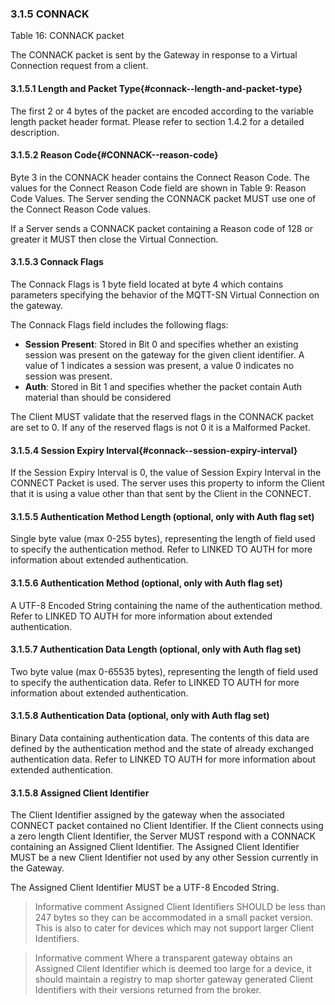 <!-- transformation-note: left upstream numbering of headings for verification -->
### 3.1.5 CONNACK

<!-- transformation-note: very complex table with many optionals falsifying the byte counts skipped for now,
      hopefully we can migrate to a different bitfield visualization. -->

Table 16: CONNACK packet
<!-- transformation-note: above upstream table number will be replaced by auto-numbering later. -->

The CONNACK packet is sent by the Gateway in response to a Virtual Connection request from a client.

<!-- transformation-note: left upstream numbering of headings for verification -->
#### 3.1.5.1 Length and Packet Type{#connack--length-and-packet-type}

The first 2 or 4 bytes of the packet are encoded according to the variable length packet header format.
Please refer to section 1.4.2 for a detailed description.
<!-- transformation-note: the above section ref upstream 1.8.2 is obviously wrong and should point to 1.4.2 "Two Byte Integer" instead. -->

<!-- transformation-note: left upstream numbering of headings for verification -->
#### 3.1.5.2 Reason Code{#CONNACK--reason-code}

<!-- transformation-note: the below table ref upstream 9 "Reason Code Values" needs verification before transforming into a semantic ref later. -->
Byte 3 in the CONNACK header contains the Connect Reason Code.
The values for the Connect Reason Code field are shown in Table 9: Reason Code Values.
The Server sending the CONNACK packet MUST use one of the Connect Reason Code values.

If a Server sends a CONNACK packet containing a Reason code of 128 or greater it MUST then close the Virtual Connection.

<!-- transformation-note: left upstream numbering of headings for verification -->
#### 3.1.5.3 Connack Flags

The Connack Flags is 1 byte field located at byte 4 which contains parameters specifying the behavior of the MQTT-SN
Virtual Connection on the gateway.

The Connack Flags field includes the following flags:

- **Session Present**: Stored in Bit 0 and specifies whether an existing session was present on the gateway for the given client identifier.
  A value of 1 indicates a session was present, a value 0 indicates no session was present.
- **Auth**: Stored in Bit 1 and specifies whether the packet contain Auth material than should be considered

The Client MUST validate that the reserved flags in the CONNACK packet are set to 0.
If any of the reserved flags is not 0 it is a Malformed Packet.

<!-- transformation-note: left upstream numbering of headings for verification -->
#### 3.1.5.4 Session Expiry Interval{#connack--session-expiry-interval}

If the Session Expiry Interval is 0, the value of Session Expiry Interval in the CONNECT Packet is used.
The server uses this property to inform the Client that it is using a value other than that sent by the Client in the CONNECT.

<!-- transformation-note: left upstream numbering of headings for verification -->
#### 3.1.5.5 Authentication Method Length (optional, only with Auth flag set)

Single byte value (max 0-255 bytes), representing the length of field used to specify the authentication method.
Refer to LINKED TO AUTH for more information about extended authentication.

<!-- transformation-note: left upstream numbering of headings for verification -->
#### 3.1.5.6 Authentication Method (optional, only with Auth flag set)

A UTF-8 Encoded String containing the name of the authentication method.
Refer to LINKED TO AUTH for more information about extended authentication.

<!-- transformation-note: left upstream numbering of headings for verification -->
#### 3.1.5.7 Authentication Data Length (optional, only with Auth flag set)

Two byte value (max 0-65535 bytes), representing the length of field used to specify the authentication data.
Refer to LINKED TO AUTH for more information about extended authentication.

<!-- transformation-note: left upstream numbering of headings for verification -->
#### 3.1.5.8 Authentication Data (optional, only with Auth flag set)

Binary Data containing authentication data.
The contents of this data are defined by the authentication method and the state of already exchanged authentication data.
Refer to LINKED TO AUTH for more information about extended authentication.

<!-- transformation-note: left upstream numbering of headings for verification -->
#### 3.1.5.8 Assigned Client Identifier

The Client Identifier assigned by the gateway when the associated CONNECT packet contained no Client Identifier.
If the Client connects using a zero length Client Identifier, the Server MUST respond with a CONNACK containing an Assigned Client Identifier.
The Assigned Client Identifier MUST be a new Client Identifier not used by any other Session currently in the Gateway.

The Assigned Client Identifier MUST be a UTF-8 Encoded String.

> Informative comment
> Assigned Client Identifiers SHOULD be less than 247 bytes so they can be accommodated in a small packet version.
> This is also to cater for devices which may not support larger Client Identifiers.

> Informative comment
> Where a transparent gateway obtains an Assigned Client Identifier which is deemed too large for a device,
> it should maintain a registry to map shorter gateway generated Client Identifiers with their versions returned from the broker.
